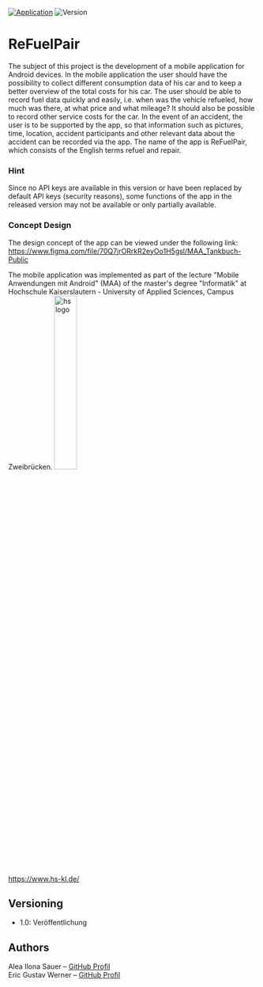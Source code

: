 <!-- Markdown link & img dfn's -->
[application-image]: https://img.shields.io/badge/Application-Android-26b0ff.svg
[application-url]: https://www.android.com/

[androidmax-image]: https://img.shields.io/badge/Android%20max-API%2028-ff8a1c.svg
[androidmax-url]: https://www.android.com/versions/pie-9-0/

[androidmin-image]: https://img.shields.io/badge/Min.%20Android%20Version-5.0-ff8a1c.svg
[androidmin-url]: https://www.android.com/versions/lollipop-5-0/

[version-image]: https://img.shields.io/badge/Version-1.0-blue.svg

<!-- shields -->
[![Application][application-image]][application-url]
![Version][version-image]

# ReFuelPair
The subject of this project is the development of a mobile application for Android devices. In the mobile application the user should have the possibility to collect different consumption data of his car and to keep a better overview of the total costs for his car. The user should be able to record fuel data quickly and easily, i.e. when was the vehicle refueled, how much was there, at what price and what mileage? It should also be possible to record other service costs for the car. In the event of an accident, the user is to be supported by the app, so that information such as pictures, time, location, accident participants and other relevant data about the accident can be recorded via the app. The name of the app is ReFuelPair, which consists of the English terms refuel and repair.

### Hint
Since no API keys are available in this version or have been replaced by default API keys (security reasons), some functions of the app in the released version may not be available or only partially available.

### Concept Design
The design concept of the app can be viewed under the following link:<br>
https://www.figma.com/file/70Q7jrORrkR2eyOo1H5gsl/MAA_Tankbuch-Public

The mobile application was implemented as part of the lecture "Mobile Anwendungen mit Android" (MAA) of the master's degree "Informatik" at Hochschule Kaiserslautern - University of Applied Sciences, Campus Zweibrücken.
<img src="https://user-images.githubusercontent.com/24352711/60571868-a1554d00-9d74-11e9-9756-7f3cd473cdfe.png" alt="hs logo" width="30%"/><br>
https://www.hs-kl.de/

## Versioning
* 1.0: Veröffentlichung
## Authors
   Alea Ilona Sauer – [GitHub Profil](https://github.com/saalea)<br/>
   Eric Gustav Werner – [GitHub Profil](https://github.com/Gruschtel)
